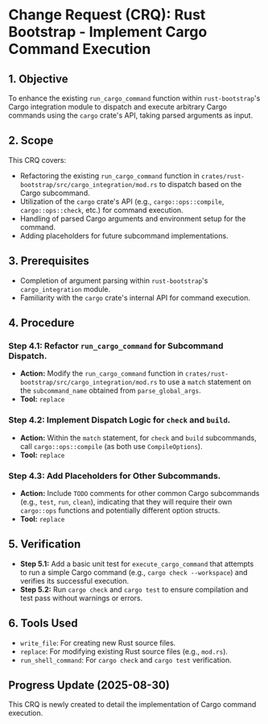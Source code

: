 # Change Request (CRQ): Rust Bootstrap - Implement Cargo Command Execution

## 1. Objective
To enhance the existing `run_cargo_command` function within `rust-bootstrap`'s Cargo integration module to dispatch and execute arbitrary Cargo commands using the `cargo` crate's API, taking parsed arguments as input.

## 2. Scope
This CRQ covers:
*   Refactoring the existing `run_cargo_command` function in `crates/rust-bootstrap/src/cargo_integration/mod.rs` to dispatch based on the Cargo subcommand.
*   Utilization of the `cargo` crate's API (e.g., `cargo::ops::compile`, `cargo::ops::check`, etc.) for command execution.
*   Handling of parsed Cargo arguments and environment setup for the command.
*   Adding placeholders for future subcommand implementations.

## 3. Prerequisites
*   Completion of argument parsing within `rust-bootstrap`'s `cargo_integration` module.
*   Familiarity with the `cargo` crate's internal API for command execution.

## 4. Procedure

### Step 4.1: Refactor `run_cargo_command` for Subcommand Dispatch.
*   **Action:** Modify the `run_cargo_command` function in `crates/rust-bootstrap/src/cargo_integration/mod.rs` to use a `match` statement on the `subcommand_name` obtained from `parse_global_args`.
*   **Tool:** `replace`

### Step 4.2: Implement Dispatch Logic for `check` and `build`.
*   **Action:** Within the `match` statement, for `check` and `build` subcommands, call `cargo::ops::compile` (as both use `CompileOptions`).
*   **Tool:** `replace`

### Step 4.3: Add Placeholders for Other Subcommands.
*   **Action:** Include `TODO` comments for other common Cargo subcommands (e.g., `test`, `run`, `clean`), indicating that they will require their own `cargo::ops` functions and potentially different option structs.
*   **Tool:** `replace`

## 5. Verification
*   **Step 5.1:** Add a basic unit test for `execute_cargo_command` that attempts to run a simple Cargo command (e.g., `cargo check --workspace`) and verifies its successful execution.
*   **Step 5.2:** Run `cargo check` and `cargo test` to ensure compilation and test pass without warnings or errors.

## 6. Tools Used
*   `write_file`: For creating new Rust source files.
*   `replace`: For modifying existing Rust source files (e.g., `mod.rs`).
*   `run_shell_command`: For `cargo check` and `cargo test` verification.

## Progress Update (2025-08-30)
This CRQ is newly created to detail the implementation of Cargo command execution.
